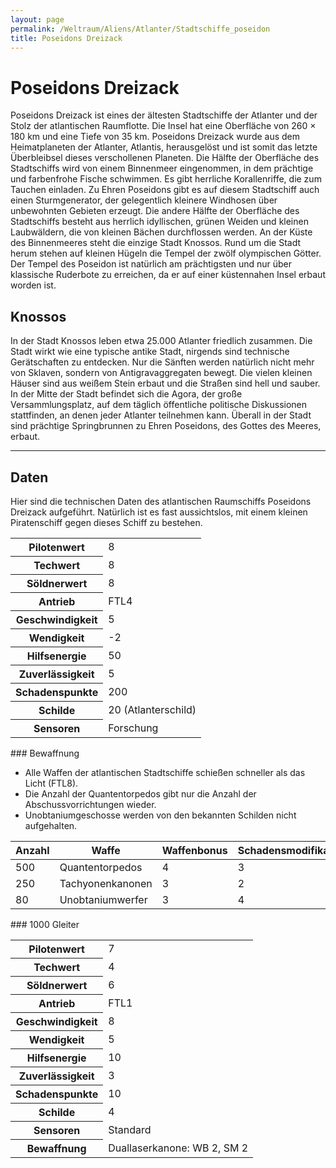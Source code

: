 ```yaml
---
layout: page
permalink: /Weltraum/Aliens/Atlanter/Stadtschiffe_poseidon
title: Poseidons Dreizack
---
```


# Poseidons Dreizack

Poseidons Dreizack ist eines der ältesten Stadtschiffe der Atlanter und der Stolz der atlantischen Raumflotte. Die Insel hat eine Oberfläche von 260 × 180 km und eine Tiefe von 35 km. Poseidons Dreizack wurde aus dem Heimatplaneten der Atlanter, Atlantis, herausgelöst und ist somit das letzte Überbleibsel dieses verschollenen Planeten. Die Hälfte der Oberfläche des Stadtschiffs wird von einem Binnenmeer eingenommen, in dem prächtige und farbenfrohe Fische schwimmen. Es gibt herrliche Korallenriffe, die zum Tauchen einladen. Zu Ehren Poseidons gibt es auf diesem Stadtschiff auch einen Sturmgenerator, der gelegentlich kleinere Windhosen über unbewohnten Gebieten erzeugt. Die andere Hälfte der Oberfläche des Stadtschiffs besteht aus herrlich idyllischen, grünen Weiden und kleinen Laubwäldern, die von kleinen Bächen durchflossen werden. An der Küste des Binnenmeeres steht die einzige Stadt Knossos. Rund um die Stadt herum stehen auf kleinen Hügeln die Tempel der zwölf olympischen Götter. Der Tempel des Poseidon ist natürlich am prächtigsten und nur über klassische Ruderbote zu erreichen, da er auf einer küstennahen Insel erbaut worden ist.

## Knossos

In der Stadt Knossos leben etwa 25.000 Atlanter friedlich zusammen. Die Stadt wirkt wie eine typische antike Stadt, nirgends sind technische Gerätschaften zu entdecken. Nur die Sänften werden natürlich nicht mehr von Sklaven, sondern von Antigravaggregaten bewegt. Die vielen kleinen Häuser sind aus weißem Stein erbaut und die Straßen sind hell und sauber. In der Mitte der Stadt befindet sich die Agora, der große Versammlungsplatz, auf dem täglich öffentliche politische Diskussionen stattfinden, an denen jeder Atlanter teilnehmen kann. Überall in der Stadt sind prächtige Springbrunnen zu Ehren Poseidons, des Gottes des Meeres, erbaut.


***
## Daten

Hier sind die technischen Daten des atlantischen Raumschiffs Poseidons Dreizack aufgeführt. Natürlich ist es fast aussichtslos, mit einem kleinen Piratenschiff gegen dieses Schiff zu bestehen.

<table>
<tbody>
<tr><th>Pilotenwert</th><td>8</td></tr>
<tr><th>Techwert</th><td>8</td></tr>
<tr><th>Söldnerwert</th><td>8</td></tr>
<tr><th>Antrieb</th><td>FTL4</td></tr>
<tr><th>Geschwindigkeit</th><td>5</td></tr>
<tr><th>Wendigkeit</th><td>-2</td></tr>
<tr><th>Hilfsenergie</th><td>50</td></tr>
<tr><th>Zuverlässigkeit</th><td>5</td></tr>
<tr><th>Schadenspunkte</th><td>200</td></tr>
<tr><th>Schilde</th><td>20 (Atlanterschild)</td></tr>
<tr><th>Sensoren</th><td>Forschung</td></tr>
</tbody>
</table>
### Bewaffnung

- Alle Waffen der atlantischen Stadtschiffe schießen schneller als das Licht (FTL8).
- Die Anzahl der Quantentorpedos gibt nur die Anzahl der Abschussvorrichtungen wieder.
- Unobtaniumgeschosse werden von den bekannten Schilden nicht aufgehalten.

<table>
<thead>
<tr><th>Anzahl</th><th>Waffe</th><th>Waffenbonus</th><th>Schadensmodifikator</th></tr>
</thead>
<tbody>
<tr><td>500</td><td>Quantentorpedos</td><td>4</td><td>3</td></tr>
<tr><td>250</td><td>Tachyonenkanonen</td><td>3</td><td>2</td></tr>
<tr><td>80</td><td>Unobtaniumwerfer</td><td>3</td><td>4</td></tr>
</tbody>
</table>
### 1000 Gleiter

<table>
<tbody>
<tr><th>Pilotenwert</th><td>7</td></tr>
<tr><th>Techwert</th><td>4</td></tr>
<tr><th>Söldnerwert</th><td>6</td></tr>
<tr><th>Antrieb</th><td>FTL1</td></tr>
<tr><th>Geschwindigkeit</th><td>8</td></tr>
<tr><th>Wendigkeit</th><td>5</td></tr>
<tr><th>Hilfsenergie</th><td>10</td></tr>
<tr><th>Zuverlässigkeit</th><td>3</td></tr>
<tr><th>Schadenspunkte</th><td>10</td></tr>
<tr><th>Schilde</th><td>4</td></tr>
<tr><th>Sensoren</th><td>Standard</td></tr>
<tr><th>Bewaffnung</th><td>Duallaserkanone: WB 2, SM 2</td></tr>
</tbody>
</table>


